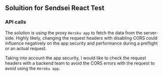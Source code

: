 ## Soluition for Sendsei React Test

### API calls 

The solution is using the proxy `Heroku app` to fetch the data from the server-side. 
Highly likely, changing the request headers with disabling CORS could influence negatively on the app security and performance during a preflight or an actual request. 

Taking into account the app security, I would like to check the request headers with a backend team to avoid the CORS errors with the request to avoid using the `Heroku app`. 

